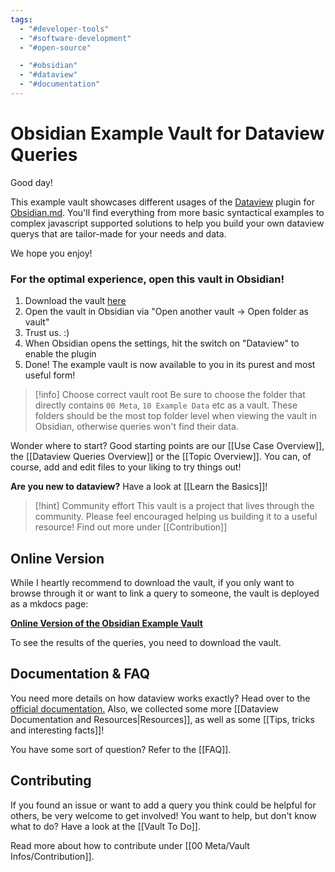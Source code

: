 ```yaml
---
tags:
  - "#developer-tools"
  - "#software-development"
  - "#open-source"

  - "#obsidian"
  - "#dataview"
  - "#documentation"
---
```

# Obsidian Example Vault for Dataview Queries

Good day!

This example vault showcases different usages of the [Dataview](https://blacksmithgu.github.io/obsidian-dataview/) plugin for [Obsidian.md](https://obsidian.md/). You'll find everything from more basic syntactical examples to complex javascript supported solutions to help you build your own dataview querys that are tailor-made for your needs and data.

We hope you enjoy!

### **For the optimal experience, open this vault in Obsidian!**

1. Download the vault [here](https://github.com/s-blu/obsidian_dataview_example_vault/archive/refs/heads/master.zip)
2. Open the vault in Obsidian via "Open another vault -> Open folder as vault"
3. Trust us. :) 
4. When Obsidian opens the settings, hit the switch on "Dataview" to enable the plugin
5. Done! The example vault is now available to you in its purest and most useful form!

> [!info] Choose correct vault root
> Be sure to choose the folder that directly contains `00 Meta`, `10 Example Data` etc as a vault. These folders should be the most top folder level when viewing the vault in Obsidian, otherwise queries won't find their data.

Wonder where to start? Good starting points are our [[Use Case Overview]], the [[Dataview Queries Overview]] or the [[Topic Overview]]. You can, of course, add and edit files to your liking to try things out!

**Are you new to dataview?** Have a look at [[Learn the Basics]]!

> [!hint] Community effort
> This vault is a project that lives through the community. Please feel encouraged helping us building it to a useful resource! Find out more under [[Contribution]]

## Online Version

While I heartly recommend to download the vault, if you only want to browse through it or want to link a query to someone, the vault is deployed as a mkdocs page:

[**Online Version of the Obsidian Example Vault**](https://s-blu.github.io/obsidian_dataview_example_vault/)

To see the results of the queries, you need to download the vault. 

## Documentation & FAQ

You need more details on how dataview works exactly? Head over to the [official documentation.](https://blacksmithgu.github.io/obsidian-dataview/)
Also, we collected some more [[Dataview Documentation and Resources|Resources]], as well as some [[Tips, tricks and interesting facts]]!

You have some sort of question? Refer to the [[FAQ]].

## Contributing

If you found an issue or want to add a query you think could be helpful for others, be very welcome to get involved! You want to help, but don't know what to do? Have a look at the [[Vault To Do]].

Read more about how to contribute under [[00 Meta/Vault Infos/Contribution]].
